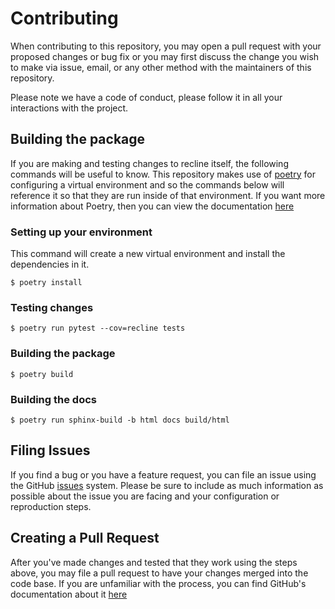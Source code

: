 # Contributing

When contributing to this repository, you may open a pull request with your proposed changes or bug fix or you may first discuss the change you wish to make via issue,
email, or any other method with the maintainers of this repository.

Please note we have a code of conduct, please follow it in all your interactions with the project.

## Building the package

If you are making and testing changes to recline itself, the following commands
will be useful to know. This repository makes use of [poetry](https://github.com/python-poetry/poetry)
for configuring a virtual environment and so the commands below will reference
it so that they are run inside of that environment. If you want more information
about Poetry, then you can view the documentation [here](https://python-poetry.org/docs/basic-usage/)

### Setting up your environment

This command will create a new virtual environment and install the dependencies
in it.

```
$ poetry install
```

### Testing changes

```
$ poetry run pytest --cov=recline tests
```

### Building the package

```
$ poetry build
```

### Building the docs

```
$ poetry run sphinx-build -b html docs build/html
```

## Filing Issues

If you find a bug or you have a feature request, you can file an issue using the
GitHub [issues](https://github.com/NetApp/recline/issues) system. Please be sure to include as much information as possible about the issue you are facing and your configuration or reproduction steps.

## Creating a Pull Request

After you've made changes and tested that they work using the steps above, you may file a pull request to have your changes merged into the code base. If you are unfamiliar with the process, you can find GitHub's documentation about it [here](https://help.github.com/en/github/collaborating-with-issues-and-pull-requests/creating-a-pull-request)
